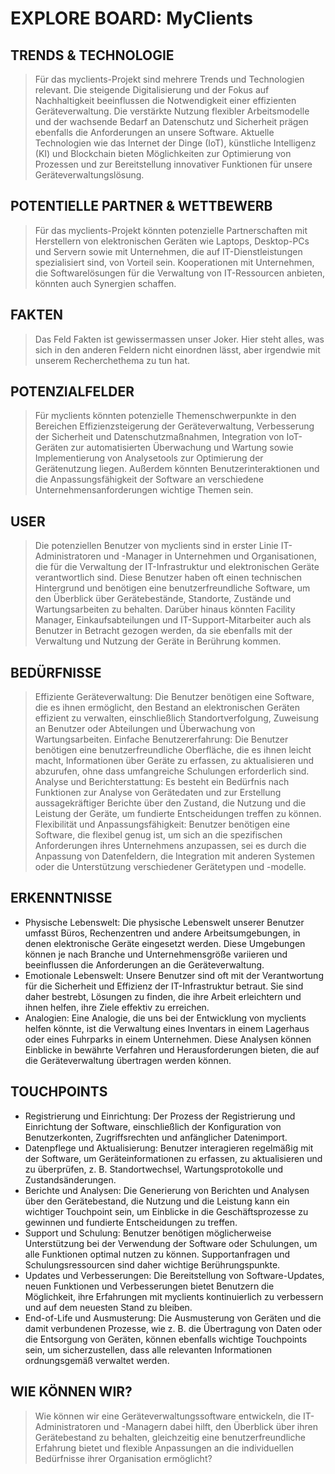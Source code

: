 #  EXPLORE BOARD: MyClients


## TRENDS & TECHNOLOGIE
> Für das myclients-Projekt sind mehrere Trends und Technologien relevant. Die steigende Digitalisierung und der Fokus auf Nachhaltigkeit beeinflussen die Notwendigkeit einer effizienten Geräteverwaltung. Die verstärkte Nutzung flexibler Arbeitsmodelle und der wachsende Bedarf an Datenschutz und Sicherheit prägen ebenfalls die Anforderungen an unsere Software. Aktuelle Technologien wie das Internet der Dinge (IoT), künstliche Intelligenz (KI) und Blockchain bieten Möglichkeiten zur Optimierung von Prozessen und zur Bereitstellung innovativer Funktionen für unsere Geräteverwaltungslösung.

## POTENTIELLE PARTNER & WETTBEWERB
> Für das myclients-Projekt könnten potenzielle Partnerschaften mit Herstellern von elektronischen Geräten wie Laptops, Desktop-PCs und Servern sowie mit Unternehmen, die auf IT-Dienstleistungen spezialisiert sind, von Vorteil sein. Kooperationen mit Unternehmen, die Softwarelösungen für die Verwaltung von IT-Ressourcen anbieten, könnten auch Synergien schaffen.

## FAKTEN
> Das Feld Fakten ist gewissermassen unser Joker. Hier steht alles, was sich in den anderen Feldern nicht einordnen lässt, aber irgendwie mit unserem Recherchethema zu tun hat.

## POTENZIALFELDER
> Für myclients könnten potenzielle Themenschwerpunkte in den Bereichen Effizienzsteigerung der Geräteverwaltung, Verbesserung der Sicherheit und Datenschutzmaßnahmen, Integration von IoT-Geräten zur automatisierten Überwachung und Wartung sowie Implementierung von Analysetools zur Optimierung der Gerätenutzung liegen. Außerdem könnten Benutzerinteraktionen und die Anpassungsfähigkeit der Software an verschiedene Unternehmensanforderungen wichtige Themen sein.

## USER
> Die potenziellen Benutzer von myclients sind in erster Linie IT-Administratoren und -Manager in Unternehmen und Organisationen, die für die Verwaltung der IT-Infrastruktur und elektronischen Geräte verantwortlich sind. Diese Benutzer haben oft einen technischen Hintergrund und benötigen eine benutzerfreundliche Software, um den Überblick über Gerätebestände, Standorte, Zustände und Wartungsarbeiten zu behalten. Darüber hinaus könnten Facility Manager, Einkaufsabteilungen und IT-Support-Mitarbeiter auch als Benutzer in Betracht gezogen werden, da sie ebenfalls mit der Verwaltung und Nutzung der Geräte in Berührung kommen.

## BEDÜRFNISSE
> Effiziente Geräteverwaltung: Die Benutzer benötigen eine Software, die es ihnen ermöglicht, den Bestand an elektronischen Geräten effizient zu verwalten, einschließlich Standortverfolgung, Zuweisung an Benutzer oder Abteilungen und Überwachung von Wartungsarbeiten.
Einfache Benutzererfahrung: Die Benutzer benötigen eine benutzerfreundliche Oberfläche, die es ihnen leicht macht, Informationen über Geräte zu erfassen, zu aktualisieren und abzurufen, ohne dass umfangreiche Schulungen erforderlich sind.
Analyse und Berichterstattung: Es besteht ein Bedürfnis nach Funktionen zur Analyse von Gerätedaten und zur Erstellung aussagekräftiger Berichte über den Zustand, die Nutzung und die Leistung der Geräte, um fundierte Entscheidungen treffen zu können.
Flexibilität und Anpassungsfähigkeit: Benutzer benötigen eine Software, die flexibel genug ist, um sich an die spezifischen Anforderungen ihres Unternehmens anzupassen, sei es durch die Anpassung von Datenfeldern, die Integration mit anderen Systemen oder die Unterstützung verschiedener Gerätetypen und -modelle.

## ERKENNTNISSE
- Physische Lebenswelt: Die physische Lebenswelt unserer Benutzer umfasst Büros, Rechenzentren und andere Arbeitsumgebungen, in denen elektronische Geräte eingesetzt werden. Diese Umgebungen können je nach Branche und Unternehmensgröße variieren und beeinflussen die Anforderungen an die Geräteverwaltung.
- Emotionale Lebenswelt: Unsere Benutzer sind oft mit der Verantwortung für die Sicherheit und Effizienz der IT-Infrastruktur betraut. Sie sind daher bestrebt, Lösungen zu finden, die ihre Arbeit erleichtern und ihnen helfen, ihre Ziele effektiv zu erreichen.
- Analogien: Eine Analogie, die uns bei der Entwicklung von myclients helfen könnte, ist die Verwaltung eines Inventars in einem Lagerhaus oder eines Fuhrparks in einem Unternehmen. Diese Analysen können Einblicke in bewährte Verfahren und Herausforderungen bieten, die auf die Geräteverwaltung übertragen werden können.

## TOUCHPOINTS
- Registrierung und Einrichtung: Der Prozess der Registrierung und Einrichtung der Software, einschließlich der Konfiguration von Benutzerkonten, Zugriffsrechten und anfänglicher Datenimport.
- Datenpflege und Aktualisierung: Benutzer interagieren regelmäßig mit der Software, um Geräteinformationen zu erfassen, zu aktualisieren und zu überprüfen, z. B. Standortwechsel, Wartungsprotokolle und Zustandsänderungen.
- Berichte und Analysen: Die Generierung von Berichten und Analysen über den Gerätebestand, die Nutzung und die Leistung kann ein wichtiger Touchpoint sein, um Einblicke in die Geschäftsprozesse zu gewinnen und fundierte Entscheidungen zu treffen.
- Support und Schulung: Benutzer benötigen möglicherweise Unterstützung bei der Verwendung der Software oder Schulungen, um alle Funktionen optimal nutzen zu können. Supportanfragen und Schulungsressourcen sind daher wichtige Berührungspunkte.
- Updates und Verbesserungen: Die Bereitstellung von Software-Updates, neuen Funktionen und Verbesserungen bietet Benutzern die Möglichkeit, ihre Erfahrungen mit myclients kontinuierlich zu verbessern und auf dem neuesten Stand zu bleiben.
- End-of-Life und Ausmusterung: Die Ausmusterung von Geräten und die damit verbundenen Prozesse, wie z. B. die Übertragung von Daten oder die Entsorgung von Geräten, können ebenfalls wichtige Touchpoints sein, um sicherzustellen, dass alle relevanten Informationen ordnungsgemäß verwaltet werden.

## WIE KÖNNEN WIR?
> Wie können wir eine Geräteverwaltungssoftware entwickeln, die IT-Administratoren und -Managern dabei hilft, den Überblick über ihren Gerätebestand zu behalten, gleichzeitig eine benutzerfreundliche Erfahrung bietet und flexible Anpassungen an die individuellen Bedürfnisse ihrer Organisation ermöglicht?

